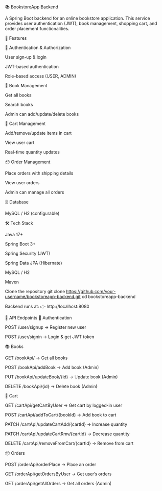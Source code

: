 📚 BookstoreApp Backend

A Spring Boot backend for an online bookstore application.
This service provides user authentication (JWT), book management, shopping cart, and order placement functionalities.

🚀 Features

🔐 Authentication & Authorization

User sign-up & login

JWT-based authentication

Role-based access (USER, ADMIN)

📖 Book Management

Get all books

Search books

Admin can add/update/delete books

🛒 Cart Management

Add/remove/update items in cart

View user cart

Real-time quantity updates

📦 Order Management

Place orders with shipping details

View user orders

Admin can manage all orders

🗄 Database

MySQL / H2 (configurable)

🛠 Tech Stack

Java 17+

Spring Boot 3+

Spring Security (JWT)

Spring Data JPA (Hibernate)

MySQL / H2

Maven


Clone the repository
git clone https://github.com/your-username/bookstoreapp-backend.git
cd bookstoreapp-backend


Backend runs at:
👉 http://localhost:8080

🔑 API Endpoints
👤 Authentication

POST /user/signup → Register new user

POST /user/signin → Login & get JWT token

📚 Books

GET /bookApi/ → Get all books

POST /bookApi/addBook → Add book (Admin)

PUT /bookApi/updateBook/{id} → Update book (Admin)

DELETE /bookApi/{id} → Delete book (Admin)

🛒 Cart

GET /cartApi/getCartByUser → Get cart by logged-in user

POST /cartApi/addToCart/{bookId} → Add book to cart

PATCH /cartApi/updateCartAdd/{cartId} → Increase quantity

PATCH /cartApi/updateCartRmv/{cartId} → Decrease quantity

DELETE /cartApi/removeFromCart/{cartId} → Remove from cart

📦 Orders

POST /orderApi/orderPlace → Place an order

GET /orderApi/getOrdersByUser → Get user’s orders

GET /orderApi/getAllOrders → Get all orders (Admin)
